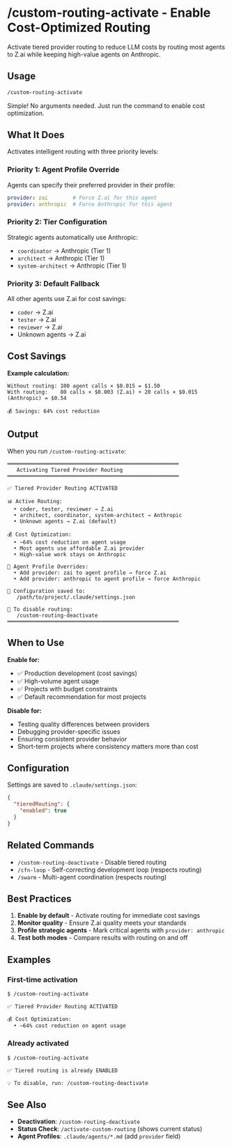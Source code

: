 # /custom-routing-activate - Enable Cost-Optimized Routing

Activate tiered provider routing to reduce LLM costs by routing most agents to Z.ai while keeping high-value agents on Anthropic.

## Usage

```bash
/custom-routing-activate
```

Simple! No arguments needed. Just run the command to enable cost optimization.

## What It Does

Activates intelligent routing with three priority levels:

### Priority 1: Agent Profile Override
Agents can specify their preferred provider in their profile:
```yaml
provider: zai        # Force Z.ai for this agent
provider: anthropic  # Force Anthropic for this agent
```

### Priority 2: Tier Configuration
Strategic agents automatically use Anthropic:
- `coordinator` → Anthropic (Tier 1)
- `architect` → Anthropic (Tier 1)
- `system-architect` → Anthropic (Tier 1)

### Priority 3: Default Fallback
All other agents use Z.ai for cost savings:
- `coder` → Z.ai
- `tester` → Z.ai
- `reviewer` → Z.ai
- Unknown agents → Z.ai

## Cost Savings

**Example calculation:**
```
Without routing: 100 agent calls × $0.015 = $1.50
With routing:    80 calls × $0.003 (Z.ai) + 20 calls × $0.015 (Anthropic) = $0.54

💰 Savings: 64% cost reduction
```

## Output

When you run `/custom-routing-activate`:

```
═══════════════════════════════════════════════════════
   Activating Tiered Provider Routing
═══════════════════════════════════════════════════════

✅ Tiered Provider Routing ACTIVATED

📊 Active Routing:
  • coder, tester, reviewer → Z.ai
  • architect, coordinator, system-architect → Anthropic
  • Unknown agents → Z.ai (default)

💰 Cost Optimization:
  • ~64% cost reduction on agent usage
  • Most agents use affordable Z.ai provider
  • High-value work stays on Anthropic

🎯 Agent Profile Overrides:
  • Add provider: zai to agent profile → force Z.ai
  • Add provider: anthropic to agent profile → force Anthropic

💾 Configuration saved to:
   /path/to/project/.claude/settings.json

📖 To disable routing:
   /custom-routing-deactivate
═══════════════════════════════════════════════════════
```

## When to Use

**Enable for:**
- ✅ Production development (cost savings)
- ✅ High-volume agent usage
- ✅ Projects with budget constraints
- ✅ Default recommendation for most projects

**Disable for:**
- Testing quality differences between providers
- Debugging provider-specific issues
- Ensuring consistent provider behavior
- Short-term projects where consistency matters more than cost

## Configuration

Settings are saved to `.claude/settings.json`:

```json
{
  "tieredRouting": {
    "enabled": true
  }
}
```

## Related Commands

- `/custom-routing-deactivate` - Disable tiered routing
- `/cfn-loop` - Self-correcting development loop (respects routing)
- `/swarm` - Multi-agent coordination (respects routing)

## Best Practices

1. **Enable by default** - Activate routing for immediate cost savings
2. **Monitor quality** - Ensure Z.ai quality meets your standards
3. **Profile strategic agents** - Mark critical agents with `provider: anthropic`
4. **Test both modes** - Compare results with routing on and off

## Examples

### First-time activation
```bash
$ /custom-routing-activate

✅ Tiered Provider Routing ACTIVATED

💰 Cost Optimization:
  • ~64% cost reduction on agent usage
```

### Already activated
```bash
$ /custom-routing-activate

✅ Tiered routing is already ENABLED

💡 To disable, run: /custom-routing-deactivate
```

## See Also

- **Deactivation**: `/custom-routing-deactivate`
- **Status Check**: `/activate-custom-routing` (shows current status)
- **Agent Profiles**: `.claude/agents/*.md` (add `provider` field)
